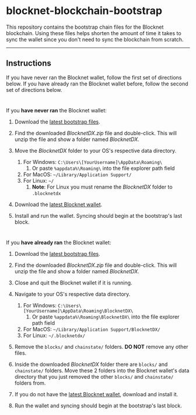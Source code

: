 # blocknet-blockchain-bootstrap

This repository contains the bootstrap chain files for the Blocknet blockchain. Using these files helps shorten the amount of time it takes to sync the wallet since you don't need to sync the blockchain from scratch.

---

## Instructions
If you have never ran the Blocknet wallet, follow the first set of directions below. If you have already ran the Blocknet wallet before, follow the second set of directions below.

#

If you __have never ran__ the Blocknet wallet:

1. Download the [latest bootstrap files](https://github.com/BlocknetDX/blocknet-blockchain-bootstrap/releases/download/v1.0/BlocknetDX.zip).
1. Find the downloaded *BlocknetDX.zip* file and double-click. This will unzip the file and show a folder named *BlocknetDX*.
1. Move the *BlocknetDX* folder to your OS's respective data directory.

	1. For Windows: `C:\Users\[YourUsername]\AppData\Roaming\`
		1. Or paste `%appdata%\Roaming\` into the file explorer path field
	1. For MacOS: `~/Library/Application Support/`   
	1. For Linux: `~/`
		1. **Note**: For Linux you must rename the *BlocknetDX* folder to `.blocknetdx`
1. Download the [latest Blocknet wallet](https://github.com/BlocknetDX/BlockDX/releases/latest).
1. Install and run the wallet. Syncing should begin at the bootstrap's last block.

#

If you __have already ran__ the Blocknet wallet:

1. Download the [latest bootstrap files](https://github.com/BlocknetDX/blocknet-blockchain-bootstrap/releases/download/v1.0/BlocknetDX.zip).
1. Find the downloaded *BlocknetDX.zip* file and double-click. This will unzip the file and show a folder named *BlocknetDX*.
1. Close and quit the Blocknet wallet if it is running.
1. Navigate to your OS's respective data directory.

	1. For Windows: `C:\Users\[YourUsername]\AppData\Roaming\BlocknetDX\`
		1. Or paste `%appdata%\Roaming\BlocknetDX\` into the file explorer path field
	1. For MacOS: `~/Library/Application Support/BlocknetDX/`
	1. For Linux: `~/.blocknetdx/`
1. Remove the `blocks/` and `chainstate/` folders. **DO NOT** remove any other files.
1. Inside the downloaded *BlocknetDX* folder there are `blocks/` and `chainstate/` folders. Move these 2 folders into the Blocknet wallet's data directory that you just removed the other `blocks/` and `chainstate/` folders from.
1. If you do not have the [latest Blocknet wallet](https://github.com/BlocknetDX/BlockDX/releases/latest), download and install it.
1. Run the wallet and syncing should begin at the bootstrap's last block.


